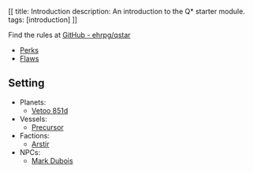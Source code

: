 [[
title: Introduction
description: An introduction to the Q* starter module.
tags: [introduction]
]]


Find the rules at [GitHub - ehrpg/qstar](https://github.com/ehrpg/qstar)

* [Perks](perks.html)
* [Flaws](flaws.html)

## Setting

* Planets:
    * [Vetoo 851d](planets/vetoo_581d.html)
* Vessels:
    * [Precursor](vessels/precursor.html)
* Factions:
    * [Arstir](factions/arstir_industries.html)
* NPCs:
    * [Mark Dubois](characters/mark_dubois.html)
